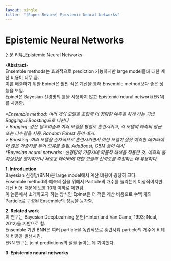 ```yaml
---
layout: single
title:  "[Paper Review] Epistemic Neural Networks"
---
```


# Epistemic Neural Networks  

논문 리뷰_Epistemic Neural Networks  

**-Abstract-**  
Ensemble methods는 효과적으로 prediction 가능하지만 large model들에 대한 계산 비용이 너무 큼.  
이를 해결하기 위한 Epinet은 훨씬 적은 계산을 통해 Ensemble method보다 좋은 성능을 보임.  
Epinet은 Bayesian 신경망의 틀을 사용하지 않고 Epistemic neural network(ENN)를 사용함.  

_*Ensemble method: 여러 개의 모델을 조합해 더 정확한 예측을 하게 하는 기법. Bagging과 Boosting으로 나뉜다._  
 _> Bagging: 같은 알고리즘의 여러 모델을 병렬로 훈련시키고, 각 모델의 예측의 평균 또는 다수결을 사용. Random Forest 등이 예시._  
 _> Boosting: 여러 모델을 순차적으로 훈련시키면서 이전 모델이 잘못 예측한 데이터에 더 많은 가중치를 두어 오류를 줄임. AdaBoost, GBM 등이 예시._  
_*Bayesian neural networks: 신경망의 가중치에 확률적 해석을 적용한 것. 예측의 불확실성을 평가하거나 새로운 데이터에 대한 모델의 신뢰도를 측정하는 데 유용하다._  

**1. Introduction**  
Bayesian 신경망(BNN)은 large model에서 계산 비용이 굉장히 크다.  
Ensemble method의 예측의 질을 위해서 Particle의 개수를 늘리는게 이상적이지만. 계산 비용 때문에 보통 10개 이하로 제한됨.  
이 논문에서 소개하고자 하는 방식인 Epinet은 더 적은 계산 비용으로 수백 개의 Particle로 구성된 Ensemble의 성능을 능가함.  

**2. Related work**  
이 연구는 Bayesian DeepLearning 문헌(Hinton and Van Camp, 1993; Neal, 2012)을 기반으로 함.  
Ensemble 기반 BNN은 여러 particle을 독립적으로 훈련시켜 particle의 개수에 비례해 비용을 발생시킴.  
ENN 연구는 joint predictions의 질을 높이는 데 기여했다.  

**3. Epistemic neural networks**  
